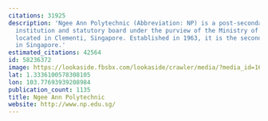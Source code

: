 ```yaml
---
citations: 31925
description: 'Ngee Ann Polytechnic (Abbreviation: NP) is a post-secondary education
  institution and statutory board under the purview of the Ministry of Education,
  located in Clementi, Singapore. Established in 1963, it is the second oldest polytechnic
  in Singapore.'
estimated_citations: 42564
id: 58236372
image: https://lookaside.fbsbx.com/lookaside/crawler/media/?media_id=16741359797
lat: 1.3336100578308105
lon: 103.77693939208984
publication_count: 1135
title: Ngee Ann Polytechnic
website: http://www.np.edu.sg/
---
```

